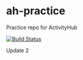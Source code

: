 # ah-practice
Practice repo for ActivityHub

[![Build Status](https://travis-ci.org/neilxc/ah-practice.svg?branch=master)](https://travis-ci.org/neilxc/ah-practice)

Update 2